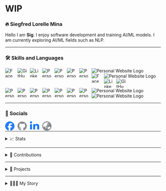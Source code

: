 # WIP

### 🔥 Siegfred Lorelle Mina
Hello I am **Sig**. I enjoy software development and training AI/ML models. I am currently exploring AI/ML fields such as NLP.

---

### 🛠️ Skills and Languages
<img align="left" alt="Facebook Logo" height="30px" width="30px" style="padding-right: 10px;" src="https://cdn.jsdelivr.net/gh/devicons/devicon@latest/icons/python/python-original.svg" />
<img align="left" alt="GitHub Logo" height="30px" width="30px" style="padding-right: 10px" src="https://cdn.jsdelivr.net/gh/devicons/devicon@latest/icons/javascript/javascript-plain.svg" />
<img align="left" alt="LinkedIn Logo" height="30px" width="30px" style="padding-right: 10px" src="https://cdn.jsdelivr.net/gh/devicons/devicon@latest/icons/csharp/csharp-original.svg" />
<img align="left" alt="Personal Website Logo" height="30px" width="30px" style="padding-right: 10px" src="https://cdn.jsdelivr.net/gh/devicons/devicon@latest/icons/php/php-original.svg" />
<img align="left" alt="Personal Website Logo" height="30px" width="30px" style="padding-right: 10px" src="https://cdn.jsdelivr.net/gh/devicons/devicon@latest/icons/c/c-original.svg" />
<img  alt="Personal Website Logo" height="30px" width="30px" style="padding-right: 10px" src="https://cdn.jsdelivr.net/gh/devicons/devicon@latest/icons/r/r-original.svg" />

<img align="left" alt="Personal Website Logo" height="30px" width="30px" style="padding-right: 10px" src="https://cdn.jsdelivr.net/gh/devicons/devicon@latest/icons/sqlite/sqlite-original.svg" />
<img align="left" alt="Personal Website Logo" height="30px" width="30px" style="padding-right: 10px" src="https://cdn.jsdelivr.net/gh/devicons/devicon@latest/icons/mysql/mysql-original.svg" />
<img alt="Personal Website Logo" height="30px" width="30px" style="padding-right: 10px" src="https://cdn.jsdelivr.net/gh/devicons/devicon@latest/icons/postgresql/postgresql-original.svg" />


<img align="left" alt="Facebook Logo" height="30px" width="30px" style="padding-right: 10px;" src="https://cdn.jsdelivr.net/gh/devicons/devicon@latest/icons/git/git-original.svg" />
<img align="left" alt="LinkedIn Logo" height="30px" width="30px" style="padding-right: 10px" src="https://cdn.jsdelivr.net/gh/devicons/devicon@latest/icons/linux/linux-original.svg" />
<img align="left" alt="GitHub Logo" height="30px" width="30px" style="padding-right: 10px;" src="https://cdn.jsdelivr.net/gh/devicons/devicon@latest/icons/bash/bash-original.svg" />
<img alt="Personal Website Logo" height="30px" width="30px" style="padding-right: 10px" src="https://cdn.jsdelivr.net/gh/devicons/devicon@latest/icons/docker/docker-plain.svg" />

<img align="left" alt="Personal Website Logo" height="30px" width="30px" style="padding-right: 10px" src="https://cdn.jsdelivr.net/gh/devicons/devicon@latest/icons/html5/html5-original.svg" />
<img align="left" alt="Personal Website Logo" height="30px" width="30px" style="padding-right: 10px" src="https://cdn.jsdelivr.net/gh/devicons/devicon@latest/icons/css3/css3-original.svg" />
<img align="left" alt="Personal Website Logo" height="30px" width="30px" style="padding-right: 10px" src="https://cdn.jsdelivr.net/gh/devicons/devicon@latest/icons/bootstrap/bootstrap-original.svg" />
<img align="left" alt="Personal Website Logo" height="30px" width="30px" style="padding-right: 10px" src="https://cdn.jsdelivr.net/gh/devicons/devicon@latest/icons/react/react-original.svg" />
<img align="left" alt="Personal Website Logo" height="30px" width="30px" style="padding-right: 10px" src="https://cdn.jsdelivr.net/gh/devicons/devicon@latest/icons/flask/flask-original.svg" />
<img align="left" alt="Personal Website Logo" height="30px" width="30px" style="padding-right: 10px" src="https://cdn.jsdelivr.net/gh/devicons/devicon@latest/icons/laravel/laravel-original.svg" />
<img align="left" alt="Personal Website Logo" height="30px" width="30px" style="padding-right: 10px" src="https://cdn.jsdelivr.net/gh/devicons/devicon@latest/icons/wordpress/wordpress-plain.svg" />
<img alt="Personal Website Logo" height="30px" width="30px" style="padding-right: 10px" src="https://cdn.jsdelivr.net/gh/devicons/devicon@latest/icons/sqlalchemy/sqlalchemy-original.svg" />

<!-- 
TODO: ICONS TO ADD 
jupyter pandas numpy scikit learn matplotlib keras tensorflow 

-->
<br />

---

### 🔗 Socials
[<img align="left" alt="Facebook Logo" height="30px" width="30px" style="padding-right: 10px" src="./icons/facebook.svg" />](https://www.facebook.com/profile.php?id=1718881634)
[<img align="left" alt="GitHub Logo" height="30px" width="30px" style="padding-right: 10px" src="./icons/github.svg" />](https://github.com/SiegfredLorelle)
[<img align="left" alt="LinkedIn Logo" height="30px" width="30px" style="padding-right: 10px" src="./icons/linkedin-in.svg" />](https://www.linkedin.com/in/siegfred-lorelle-mina)
[<img align="left" alt="Personal Website Logo" height="30px" width="30px" style="padding-right: 10px" src="./icons/globe.svg" />](https://siegfredlorelle.github.io/personal-website)


<br />

---

<details>
<summary>📈 Stats</summary>
TODO: socials here
</details>

---

<details>
<summary>🐍 Contributions</summary>
TODO: socials here
</details>

---

<details>
<summary>📂 Projects</summary>
TODO: projects here
</details>

---

<details>
<summary>👨🏻‍💻 My Story</summary>
TODO: story here
</details>


<!-- 
TODOS:
- Add infos on skills
- Add infos on stats
- Add infos on socials
- Add infos on projects
- Add infos on my journey
- Toggle dropdown for stats, projects & journey
- Add top commits badge
 -->
<!--
**SiegfredLorelle/SiegfredLorelle** is a ✨ _special_ ✨ repository because its `README.md` (this file) appears on your GitHub profile.

Here are some ideas to get you started:

- 🔭 I’m currently working on ...
- 🌱 I’m currently learning ...
- 👯 I’m looking to collaborate on ...
- 🤔 I’m looking for help with ...
- 💬 Ask me about ...
- 📫 How to reach me: ...
- 😄 Pronouns: ...
- ⚡ Fun fact: ...
-->
